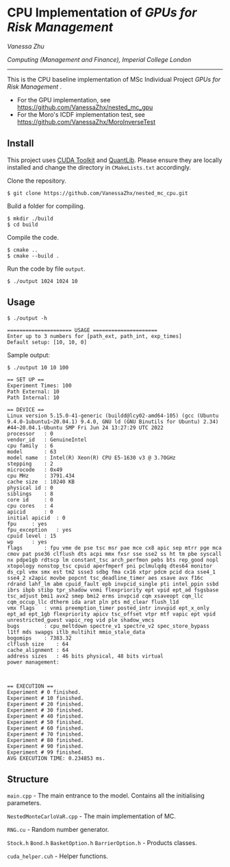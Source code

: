 # CPU Implementation of *GPUs for Risk Management*

*Vanessa Zhu*

*Computing (Management and Finance), Imperial College London*

----

This is the CPU baseline implementation of MSc Individual Project *GPUs for Risk Management* .
- For the GPU implementation, see <https://github.com/VanessaZhx/nested_mc_gpu>
- For the Moro's ICDF implementation test, see <https://github.com/VanessaZhx/MoroInverseTest>

## Install
This project uses [CUDA Toolkit](https://developer.nvidia.com/cuda-toolkit) and [QuantLib](https://www.quantlib.org/download.shtml). Please ensure they are locally installed and change the directory in `CMakeLists.txt` accordingly.

Clone the repository.
```console
$ git clone https://github.com/VanessaZhx/nested_mc_cpu.git
```
Build a folder for compiling.
```console
$ mkdir ./build
$ cd build
```

Compile the code.
```console
$ cmake ..
$ cmake --build .
```

Run the code by file `output`.
```console
$ ./output 1024 1024 10
```

## Usage
```console
$ ./output -h

===================== USAGE =====================
Enter up to 3 numbers for [path_ext, path_int, exp_times]
Default setup: [10, 10, 0]

```
Sample output:
```console
$ ./output 10 10 100

== SET UP ==
Experiment Times: 100
Path External: 10
Path Internal: 10

== DEVICE ==
Linux version 5.15.0-41-generic (buildd@lcy02-amd64-105) (gcc (Ubuntu 9.4.0-1ubuntu1~20.04.1) 9.4.0, GNU ld (GNU Binutils for Ubuntu) 2.34) #44~20.04.1-Ubuntu SMP Fri Jun 24 13:27:29 UTC 2022
processor	: 0
vendor_id	: GenuineIntel
cpu family	: 6
model		: 63
model name	: Intel(R) Xeon(R) CPU E5-1630 v3 @ 3.70GHz
stepping	: 2
microcode	: 0x49
cpu MHz		: 3791.434
cache size	: 10240 KB
physical id	: 0
siblings	: 8
core id		: 0
cpu cores	: 4
apicid		: 0
initial apicid	: 0
fpu		: yes
fpu_exception	: yes
cpuid level	: 15
wp		: yes
flags		: fpu vme de pse tsc msr pae mce cx8 apic sep mtrr pge mca cmov pat pse36 clflush dts acpi mmx fxsr sse sse2 ss ht tm pbe syscall nx pdpe1gb rdtscp lm constant_tsc arch_perfmon pebs bts rep_good nopl xtopology nonstop_tsc cpuid aperfmperf pni pclmulqdq dtes64 monitor ds_cpl vmx smx est tm2 ssse3 sdbg fma cx16 xtpr pdcm pcid dca sse4_1 sse4_2 x2apic movbe popcnt tsc_deadline_timer aes xsave avx f16c rdrand lahf_lm abm cpuid_fault epb invpcid_single pti intel_ppin ssbd ibrs ibpb stibp tpr_shadow vnmi flexpriority ept vpid ept_ad fsgsbase tsc_adjust bmi1 avx2 smep bmi2 erms invpcid cqm xsaveopt cqm_llc cqm_occup_llc dtherm ida arat pln pts md_clear flush_l1d
vmx flags	: vnmi preemption_timer posted_intr invvpid ept_x_only ept_ad ept_1gb flexpriority apicv tsc_offset vtpr mtf vapic ept vpid unrestricted_guest vapic_reg vid ple shadow_vmcs
bugs		: cpu_meltdown spectre_v1 spectre_v2 spec_store_bypass l1tf mds swapgs itlb_multihit mmio_stale_data
bogomips	: 7383.32
clflush size	: 64
cache_alignment	: 64
address sizes	: 46 bits physical, 48 bits virtual
power management:



== EXECUTION ==
Experiment # 0 finished.
Experiment # 10 finished.
Experiment # 20 finished.
Experiment # 30 finished.
Experiment # 40 finished.
Experiment # 50 finished.
Experiment # 60 finished.
Experiment # 70 finished.
Experiment # 80 finished.
Experiment # 90 finished.
Experiment # 99 finished.
AVG EXECUTION TIME: 0.234853 ms.
```


## Structure
`main.cpp` - The main entrance to the model. Contains all the initialising parameters.

`NestedMonteCarloVaR.cpp` - The main implementation of MC. 

`RNG.cu` - Random number generator. 

`Stock.h` `Bond.h` `BasketOption.h` `BarrierOption.h` - Products classes. 

`cuda_helper.cuh` - Helper functions.

